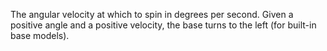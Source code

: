 The angular velocity at which to spin in degrees per second.
Given a positive angle and a positive velocity, the base turns to the left (for built-in base models).
